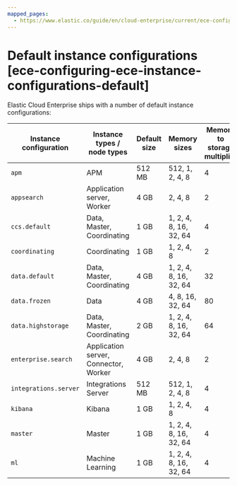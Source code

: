```yaml
---
mapped_pages:
  - https://www.elastic.co/guide/en/cloud-enterprise/current/ece-configuring-ece-instance-configurations-default.html
---
```


# Default instance configurations [ece-configuring-ece-instance-configurations-default]

Elastic Cloud Enterprise ships with a number of default instance configurations:

| Instance configuration | Instance types / node types | Default size | Memory sizes | Memory to storage multiplier |
| --- | --- | --- | --- | --- |
| `apm` | APM | 512 MB | 512, 1, 2, 4, 8 | 4 |
| `appsearch` | Application server, Worker | 4 GB | 2, 4, 8 | 2 |
| `ccs.default` | Data, Master, Coordinating | 1 GB | 1, 2, 4, 8, 16, 32, 64 | 4 |
| `coordinating` | Coordinating | 1 GB | 1, 2, 4, 8 | 2 |
| `data.default` | Data, Master, Coordinating | 4 GB | 1, 2, 4, 8, 16, 32, 64 | 32 |
| `data.frozen` | Data | 4 GB | 4, 8, 16, 32, 64 | 80 |
| `data.highstorage` | Data, Master, Coordinating | 2 GB | 1, 2, 4, 8, 16, 32, 64 | 64 |
| `enterprise.search` | Application server, Connector, Worker | 4 GB | 2, 4, 8 | 2 |
| `integrations.server` | Integrations Server | 512 MB | 512, 1, 2, 4, 8 | 4 |
| `kibana` | Kibana | 1 GB | 1, 2, 4, 8 | 4 |
| `master` | Master | 1 GB | 1, 2, 4, 8, 16, 32, 64 | 4 |
| `ml` | Machine Learning | 1 GB | 1, 2, 4, 8, 16, 32, 64 | 4 |

